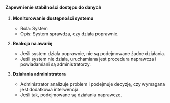 #### Zapewnienie stabilności dostępu do danych

1. **Monitorowanie dostępności systemu**
   * Rola: System
   * Opis: System sprawdza, czy działa poprawnie.

2. **Reakcja na awarię**
   * Jeśli system działa poprawnie, nie są podejmowane żadne działania.
   * Jeśli system nie działa, uruchamiana jest procedura naprawcza i powiadamiani są administratorzy.

3. **Działania administratora**
   * Administrator analizuje problem i podejmuje decyzję, czy wymagana jest dodatkowa interwencja.
   * Jeśli tak, podejmowane są działania naprawcze.